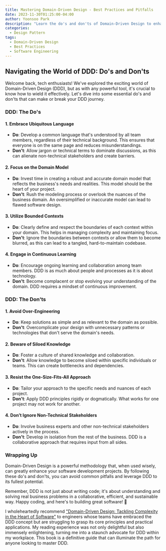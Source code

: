 ```yaml
---
title: Mastering Domain-Driven Design - Best Practices and Pitfalls
date: 2023-11-30T01:25:00-04:00
author: Yoonsoo Park
description: "Learn the do's and don'ts of Domain-Driven Design to enhance your software development projects."
categories:
  - Design Pattern
tags:
  - Domain-Driven Design
  - Best Practices
  - Software Engineering
---
```


## Navigating the World of DDD: Do's and Don'ts

Welcome back, tech enthusiasts! We've explored the exciting world of Domain-Driven Design (DDD), but as with any powerful tool, it's crucial to know how to wield it effectively. Let's dive into some essential do's and don'ts that can make or break your DDD journey.

### DDD: The Do's

#### 1. **Embrace Ubiquitous Language**

- **Do**: Develop a common language that's understood by all team members, regardless of their technical background. This ensures that everyone is on the same page and reduces misunderstandings.
- **Don't**: Allow jargon or technical terms to dominate discussions, as this can alienate non-technical stakeholders and create barriers.

#### 2. **Focus on the Domain Model**

- **Do**: Invest time in creating a robust and accurate domain model that reflects the business's needs and realities. This model should be the heart of your project.
- **Don't**: Rush the modeling process or overlook the nuances of the business domain. An oversimplified or inaccurate model can lead to flawed software design.

#### 3. **Utilize Bounded Contexts**

- **Do**: Clearly define and respect the boundaries of each context within your domain. This helps in managing complexity and maintaining focus.
- **Don't**: Ignore the boundaries between contexts or allow them to become blurred, as this can lead to a tangled, hard-to-maintain codebase.

#### 4. **Engage in Continuous Learning**

- **Do**: Encourage ongoing learning and collaboration among team members. DDD is as much about people and processes as it is about technology.
- **Don't**: Become complacent or stop evolving your understanding of the domain. DDD requires a mindset of continuous improvement.

### DDD: The Don'ts

#### 1. **Avoid Over-Engineering**

- **Do**: Keep solutions as simple and as relevant to the domain as possible.
- **Don't**: Overcomplicate your design with unnecessary patterns or technologies that don't serve the domain's needs.

#### 2. **Beware of Siloed Knowledge**

- **Do**: Foster a culture of shared knowledge and collaboration.
- **Don't**: Allow knowledge to become siloed within specific individuals or teams. This can create bottlenecks and dependencies.

#### 3. **Resist the One-Size-Fits-All Approach**

- **Do**: Tailor your approach to the specific needs and nuances of each project.
- **Don't**: Apply DDD principles rigidly or dogmatically. What works for one project may not work for another.

#### 4. **Don’t Ignore Non-Technical Stakeholders**

- **Do**: Involve business experts and other non-technical stakeholders actively in the process.
- **Don't**: Develop in isolation from the rest of the business. DDD is a collaborative approach that requires input from all sides.

### Wrapping Up

Domain-Driven Design is a powerful methodology that, when used wisely, can greatly enhance your software development projects. By following these do's and don'ts, you can avoid common pitfalls and leverage DDD to its fullest potential.

Remember, DDD is not just about writing code; it's about understanding and solving real business problems in a collaborative, efficient, and sustainable way. Happy coding, and here's to building great software! 🍺

I wholeheartedly recommend ["Domain-Driven Design: Tackling Complexity in the Heart of Software"](https://amzn.to/3SzH7FT) to engineers whose teams have embraced the DDD concept but are struggling to grasp its core principles and practical applications. My reading experience was not only delightful but also immensely enlightening, turning me into a staunch advocate for DDD within my workplace. This book is a definitive guide that can illuminate the path for anyone looking to master DDD.
